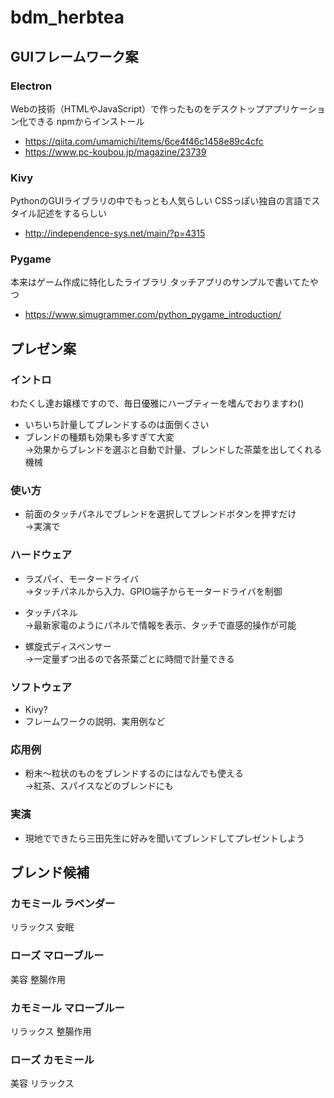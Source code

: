 # bdm_herbtea

## GUIフレームワーク案

### Electron
Webの技術（HTMLやJavaScript）で作ったものをデスクトップアプリケーション化できる
npmからインストール
- https://qiita.com/umamichi/items/6ce4f46c1458e89c4cfc
- https://www.pc-koubou.jp/magazine/23739

### Kivy
PythonのGUIライブラリの中でもっとも人気らしい
CSSっぽい独自の言語でスタイル記述をするらしい
- http://independence-sys.net/main/?p=4315

### Pygame
本来はゲーム作成に特化したライブラリ
タッチアプリのサンプルで書いてたやつ
- https://www.simugrammer.com/python_pygame_introduction/

## プレゼン案

### イントロ
わたくし達お嬢様ですので、毎日優雅にハーブティーを嗜んでおりますわ()
- いちいち計量してブレンドするのは面倒くさい
- ブレンドの種類も効果も多すぎて大変  
→効果からブレンドを選ぶと自動で計量、ブレンドした茶葉を出してくれる機械

### 使い方
- 前面のタッチパネルでブレンドを選択してブレンドボタンを押すだけ  
→実演で

### ハードウェア
- ラズパイ、モータードライバ  
→タッチパネルから入力、GPIO端子からモータードライバを制御

- タッチパネル  
→最新家電のようにパネルで情報を表示、タッチで直感的操作が可能

- 螺旋式ディスペンサー  
→一定量ずつ出るので各茶葉ごとに時間で計量できる

### ソフトウェア
- Kivy?
- フレームワークの説明、実用例など

### 応用例
- 粉末〜粒状のものをブレンドするのにはなんでも使える  
→紅茶、スパイスなどのブレンドにも

### 実演
- 現地でできたら三田先生に好みを聞いてブレンドしてプレゼントしよう

## ブレンド候補

### カモミール ラベンダー
リラックス 安眠

### ローズ マローブルー
美容 整腸作用

### カモミール マローブルー
リラックス 整腸作用

### ローズ カモミール
美容 リラックス 